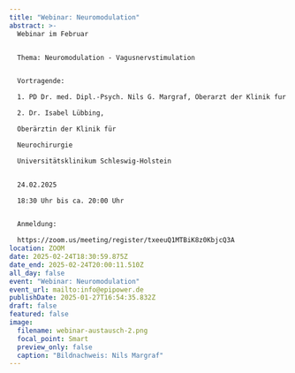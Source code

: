 ```yaml
---
title: "Webinar: Neuromodulation"
abstract: >-
  Webinar im Februar


  Thema: Neuromodulation - Vagusnervstimulation 


  Vortragende:

  1. ﻿﻿﻿PD Dr. med. Dipl.-Psych. Nils G. Margraf, Oberarzt der Klinik fur Neurologie, Universitätsklinikum Schleswig-Holstein

  2. ﻿﻿﻿Dr. Isabel Lübbing, 

  Oberärztin der Klinik für

  Neurochirurgie

  Universitätsklinikum Schleswig-Holstein


  24.02.2025

  18:30 Uhr bis ca. 20:00 Uhr


  Anmeldung:

  https://zoom.us/meeting/register/txeeuQ1MTBiK8z0KbjcQ3A
location: ZOOM
date: 2025-02-24T18:30:59.875Z
date_end: 2025-02-24T20:00:11.510Z
all_day: false
event: "Webinar: Neuromodulation"
event_url: mailto:info@epipower.de
publishDate: 2025-01-27T16:54:35.832Z
draft: false
featured: false
image:
  filename: webinar-austausch-2.png
  focal_point: Smart
  preview_only: false
  caption: "Bildnachweis: Nils Margraf"
---
```

